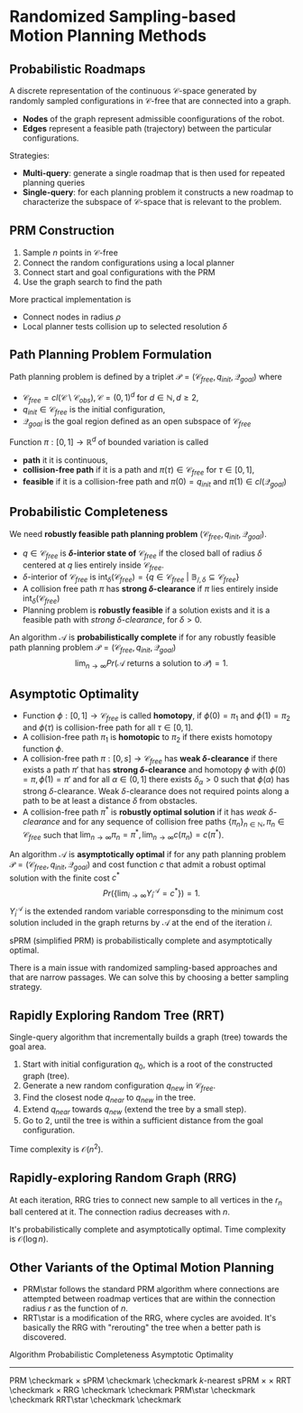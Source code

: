 # Randomized Sampling-based Motion Planning Methods

## Probabilistic Roadmaps

A discrete representation of the continuous $\mathcal{C}$-space generated by randomly sampled configurations in $\mathcal{C}$-free that are connected into a graph.

* **Nodes** of the graph represent admissible coonfigurations of the robot.
* **Edges** represent a feasible path (trajectory) between the particular configurations.

Strategies:

* **Multi-query**: generate a single roadmap that is then used for repeated planning queries
* **Single-query**: for each planning problem it constructs a new roadmap to characterize the subspace of $\mathcal{C}$-space that is relevant to the problem.

## PRM Construction

1. Sample $n$ points in $\mathcal{C}$-free
2. Connect the random configurations using a local planner
3. Connect start and goal configurations with the PRM
4. Use the graph search to find the path

More practical implementation is

* Connect nodes in radius $\rho$
* Local planner tests collision up to selected resolution $\delta$

## Path Planning Problem Formulation

Path planning problem is defined by a triplet $\mathcal{P} = (\mathcal{C}_{free}, q_{init}, \mathcal{Q}_{goal})$ where

* $\mathcal{C}_{free} = cl(\mathcal{C} \setminus \mathcal{C}_{obs}), \mathcal{C} = (0, 1)^d$ for $d \in \mathbb{N}, d \geq 2$,
* $q_{init} \in \mathcal{C}_{free}$ is the initial configuration,
* $\mathcal{Q}_{goal}$ is the goal region defined as an open subspace of $\mathcal{C}_{free}$

Function $\pi: [0, 1] \to \mathbb{R}^d$ of bounded variation is called

* **path** it it is continuous,
* **collision-free path** if it is a path and $\pi(\tau) \in \mathcal{C}_{free}$ for $\tau \in [0, 1]$,
* **feasible** if it is a collision-free path and $\pi(0) = q_{init}$ and $\pi(1) \in cl(\mathcal{Q}_{goal})$

## Probabilistic Completeness

We need **robustly feasible path planning problem** $(\mathcal{C}_{free}, q_{init}, \mathcal{Q}_{goal})$.

* $q \in \mathcal{C}_{free}$ is **$\delta$-interior state of** $\mathcal{C}_{free}$ if the closed ball of radius $\delta$ centered at $q$ lies entirely inside $\mathcal{C}_{free}$.
* $\delta$-interior of $\mathcal{C}_{free}$ is $\mathrm{int}_\delta(\mathcal{C}_{free}) = \{ q \in \mathcal{C}_{free} \ | \ \mathbb{B}_{/,\delta} \subseteq \mathcal{C}_{free}\}$
* A collision free path $\pi$ has **strong $\delta$-clearance** if $\pi$ lies entirely inside $\mathrm{int}_\delta(\mathcal{C}_{free})$
* Planning problem is **robustly feasible** if a solution exists and it is a feasible path with *strong $\delta$-clearance*, for $\delta > 0$.

An algorithm $\mathcal{A}$ is **probabilistically complete** if for any robustly feasible path planning problem $\mathcal{P} = (\mathcal{C}_{free}, q_{init}, \mathcal{Q}_{goal})$
$$\lim_{n \to \infty} Pr(\mathcal{A} \text{ returns a solution to } \mathcal{P}) = 1.$$

## Asymptotic Optimality

* Function $\phi: [0, 1] \to \mathcal{C}_{free}$ is called **homotopy**, if $\phi(0) = \pi_1$ and $\phi(1) = \pi_2$ and $\phi(\tau)$ is collision-free path for all $\tau \in [0, 1]$.
* A collision-free path $\pi_1$ is **homotopic** to $\pi_2$ if there exists homotopy function $\phi$.
* A collision-free path $\pi: [0, s] \to \mathcal{C}_{free}$ has **weak $\delta$-clearance** if there exists a path $\pi'$ that has **strong $\delta$-clearance** and homotopy $\phi$ with $\phi(0) = \pi, \phi(1) = \pi'$ and for all $\alpha \in (0, 1]$ there exists $\delta_\alpha > 0$ such that $\phi(\alpha)$ has strong $\delta$-clearance. Weak $\delta$-clearance does not required points along a path to be at least a distance $\delta$ from obstacles.
* A collision-free path $\pi^*$ is **robustly optimal solution** if it has *weak $\delta$-clearance* and for any sequence of collision free paths $\{ \pi_n \}_{n \in \mathbb{N}}, \pi_n \in \mathcal{C}_{free}$ such that $\lim_{n \to \infty} \pi_n = \pi^*, \lim_{n \to \infty} c(\pi_n) = c(\pi^*)$.

An algorithm $\mathcal{A}$ is **asymptotically optimal** if for any path planning problem $\mathcal{P} = (\mathcal{C}_{free}, q_{init}, \mathcal{Q}_{goal})$ and cost function $c$ that admit a robust optimal solution with the finite cost $c^*$
$$Pr\left(\left\{\lim_{i \to \infty} Y_i^\mathcal{A} = c^* \right\}\right) = 1.$$
$Y_i^\mathcal{A}$ is the extended random variable corresponsding to the minimum cost solution included in the graph returns by $\mathcal{A}$ at the end of the iteration $i$.

sPRM (simplified PRM) is probabilistically complete and asymptotically optimal.

There is a main issue with randomized sampling-based approaches and that are narrow passages. We can solve this by choosing a better sampling strategy.

## Rapidly Exploring Random Tree (RRT)

Single-query algorithm that incrementally builds a graph (tree) towards the goal area.

1. Start with initial configuration $q_0$, which is a root of the constructed graph (tree).
2. Generate a new random configuration $q_{new}$ in $\mathcal{C}_{free}$.
3. Find the closest node $q_{near}$ to $q_{new}$ in the tree.
4. Extend $q_{near}$ towards $q_{new}$ (extend the tree by a small step).
5. Go to 2, until the tree is within a sufficient distance from the goal configuration.

Time complexity is $\mathcal{O}(n^2)$.

## Rapidly-exploring Random Graph (RRG)

At each iteration, RRG tries to connect new sample to all vertices in the $r_n$ ball centered at it. The connection radius decreases with $n$.

It's probabilistically complete and asymptotically optimal. Time complexity is $\mathcal{O}(\log n)$.

## Other Variants of the Optimal Motion Planning

* PRM\star follows the standard PRM algorithm where connections are attempted between roadmap vertices that are within the connection radius $r$ as the function of $n$.
* RRT\star is a modification of the RRG, where cycles are avoided. It's basically the RRG with "rerouting" the tree when a better path is discovered.

Algorithm        Probabilistic Completeness Asymptotic Optimality
---              ---                        ---
PRM              \checkmark                 $\times$
sPRM             \checkmark                 \checkmark
$k$-nearest sPRM $\times$                   $\times$
RRT              \checkmark                 $\times$
RRG              \checkmark                 \checkmark
PRM\star         \checkmark                 \checkmark
RRT\star         \checkmark                 \checkmark
